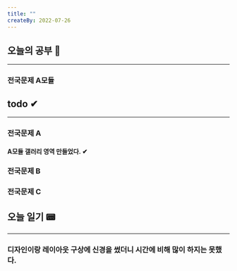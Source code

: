 ```yaml
---
title: ""
createBy: 2022-07-26
---
```

## 오늘의 공부 🎉
---
### 전국문제 A모듈

## todo ✔
---
### 전국문제 A
#### A모듈 갤러리 영역 만들었다. ✔
### 전국문제 B
### 전국문제 C

## 오늘 일기 📟
---
### 디자인이랑 레이아웃 구상에 신경을 썼더니 시간에 비해 많이 하지는 못했다.